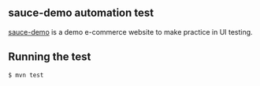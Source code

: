 ## sauce-demo automation test

[sauce-demo](https://www.saucedemo.com/) is a demo e-commerce website to make practice in UI testing.

## Running the test

```bash
$ mvn test
```